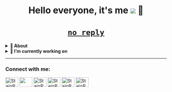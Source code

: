 <h1 align="center"> Hello everyone, it's me <a href="https://github.com/SteinRob"><img src="https://img.shields.io/badge/-SteinRob-3a3a3a?style=flat&logo=GitHub&logoColor=white" /></a> 👋 </h1>

<h1 align="center">
    <a href="mailto:robert.steinhoff@hotmail.com"><code>no reply</code></a>
</h1>

<!--
**SteinRob/SteinRob** is a ✨ _special_ ✨ repository because its `README.md` (this file) appears on your GitHub profile.

Here are some ideas to get you started:

- 🔭 I’m currently working on ...
- 🌱 I’m currently learning ...
- 👯 I’m looking to collaborate on ...
- 🤔 I’m looking for help with ...
- 💬 Ask me about ...
- 📫 How to reach me: ...
- 😄 Pronouns: ...
- ⚡ Fun fact: ...

<p align="center">
  <a href="https://twitter.com/"><img src="https://img.shields.io/badge/-@Robert-00acee?style=flat&logo=Twitter&logoColor=white" /></a>
  <a href="https://stackoverflow.com/"><img src="https://img.shields.io/badge/-Robert-f48225?style=flat&logo=Stackoverflow&logoColor=white" /></a>
    <a href="https://github.com/SteinRob"><img src="https://img.shields.io/badge/-SteinRob-3a3a3a?style=flat&logo=GitHub&logoColor=white" /></a>
    <a href="https://www.linkedin.com/"><img src="https://img.shields.io/badge/-Robert_Steinhoff-0072b1?style=flat&logo=Linkedin&logoColor=white" /></a>
</p>
-->



<!-- About Section -->
<details>
  <summary><b>👤 About</b></summary>
    <p>
      <blockquote>
       Wow, something about me.
      </blockquote>
   </p>
</details>
  

<!-- Blog Posts -->
<details>
  <summary><b>🔭 I’m currently working on</b></summary>
       
TEST TEST TEST
      
</details>

----  
      
<h3 align="left">Connect with me:</h3>
<p align="left">
<a href="https://www.youtube.com/watch?v=dQw4w9WgXcQ" target="blank"><img align="center" src="https://user-images.githubusercontent.com/62387513/202715014-239ef366-b8d4-4c43-9ff7-492948748eca.svg" alt="SteinRob" height="30" width="40" /></a>
<a href="https://www.linkedin.com/in/robert-steinhoff-882693240" target="blank"><img align="center" src="https://raw.githubusercontent.com/rahuldkjain/github-profile-readme-generator/master/src/images/icons/Social/linked-in-alt.svg" height="30" width="40" /></a>
<a href="https://stackexchange.com/users/24775954/robhoff" target="blank"><img align="center" src="https://user-images.githubusercontent.com/62387513/202714824-ee3d9b62-ed79-4aac-8e29-c846a248ed24.svg" alt="SteinRob" height="30" width="40" /></a>
<a href="https://www.youtube.com/watch?v=dQw4w9WgXcQ" target="blank"><img align="center" src="https://github.com/gilbarbara/logos/tree/main/logos/facebook.svg" alt="SteinRob" height="30" width="40" /></a>
<a href="https://www.strava.com/athletes/100014903" target="blank"><img align="center" src="https://cdn.jsdelivr.net/npm/simple-icons@3.0.1/icons/strava.svg" alt="SteinRob" height="30" width="40" /></a>
<a href="https://www.gast-haus.org/spenden" target="blank"> <img align="center" src="https://user-images.githubusercontent.com/62387513/165543031-8ba04982-64ee-4fcb-b594-53534d3c59ea.svg" alt="SteinRob" height="30" width="40" /></a>
</p>

